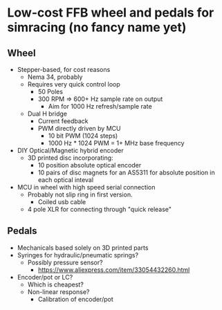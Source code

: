 # Low-cost FFB wheel and pedals for simracing (no fancy name yet)

## Wheel

- Stepper-based, for cost reasons
  - Nema 34, probably
  - Requires very quick control loop
    - 50 Poles
    - 300 RPM => 600+ Hz sample rate on output
      - Aim for 1000 Hz refresh/sample rate
  - Dual H bridge 
    - Current feedback
    - PWM directly driven by MCU
      - 10 bit PWM (1024 steps)
      - 1000 Hz * 1024 PWM = 1+ MHz base frequency
- DIY Optical/Magnetic hybrid encoder
  - 3D printed disc incorporating:
    - 10 position absolute optical encoder
    - 10 pairs of disc magnets for an AS5311 for absolute position in each optical inteval
- MCU in wheel with high speed serial connection
  - Probably not slip ring in first version.
    - Coiled usb cable
  - 4 pole XLR for connecting through "quick release"

## Pedals

- Mechanicals based solely on 3D printed parts
- Syringes for hydraulic/pneumatic springs?
  - Possibly pressure sensor?
    - https://www.aliexpress.com/item/33054432260.html
- Encoder/pot or LC?
  - Which is cheapest?
  - Non-linear response?
    - Calibration of encoder/pot


